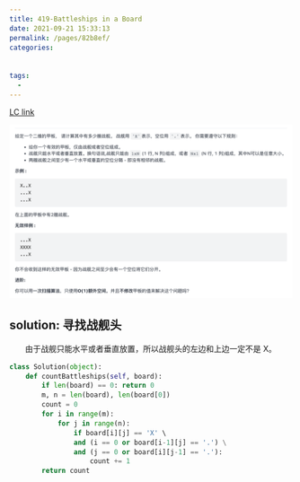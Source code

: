 ```yaml
---
title: 419-Battleships in a Board
date: 2021-09-21 15:33:13
permalink: /pages/82b8ef/
categories:
  

tags:
  - 
---
```

[LC link](https://leetcode.com/problems/battleships-in-a-board/)

![](https://raw.githubusercontent.com/emmableu/image/master/419-0.png)

## solution: 寻找战舰头
  由于战舰只能水平或者垂直放置，所以战舰头的左边和上边一定不是 X。

```python
class Solution(object):
    def countBattleships(self, board):
        if len(board) == 0: return 0
        m, n = len(board), len(board[0])
        count = 0
        for i in range(m):
            for j in range(n):
                if board[i][j] == 'X' \
                and (i == 0 or board[i-1][j] == '.') \
                and (j == 0 or board[i][j-1] == '.'):
                    count += 1
        return count
```
